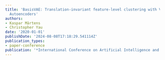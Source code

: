 ```yaml
---
title: 'BasisVAE: Translation-invariant feature-level clustering with Variational
  Autoencoders'
authors:
- Kaspar Märtens
- Christopher Yau
date: '2020-01-01'
publishDate: '2024-08-08T17:18:29.541114Z'
publication_types:
- paper-conference
publication: '*International Conference on Artificial Intelligence and Statistics*'
---
```

